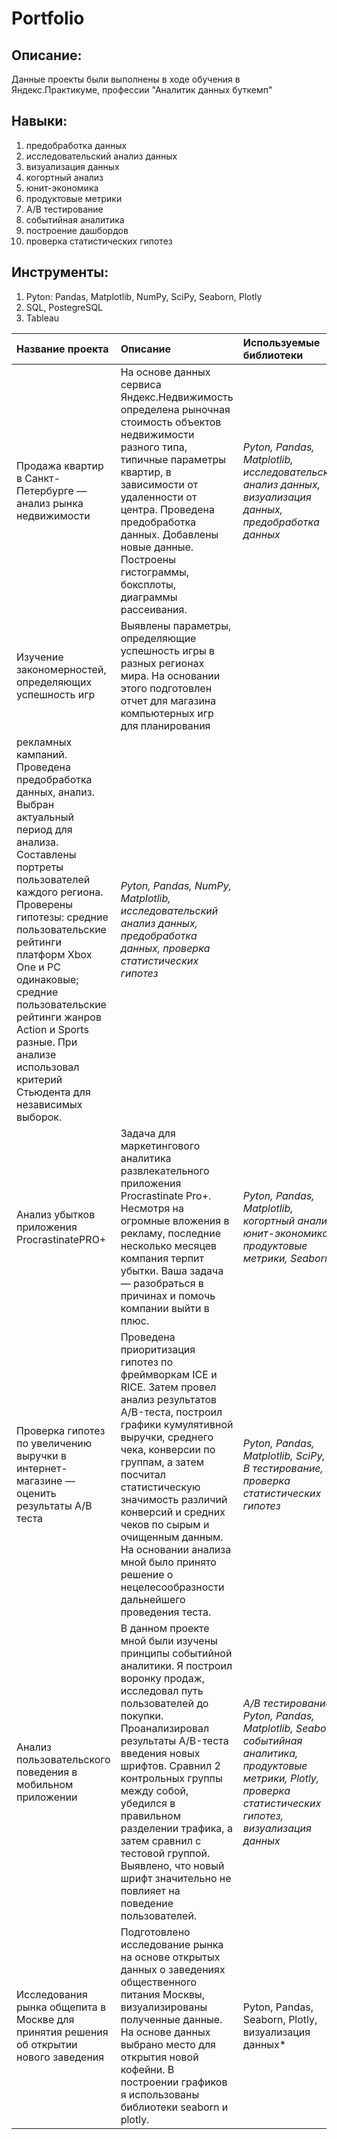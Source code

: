 # Portfolio

## Описание:

Данные проекты были выполнены в ходе обучения в Яндекс.Практикуме, профессии "Аналитик данных буткемп"

## Навыки:

1. предобработка данных  
2. исследовательский анализ данных  
3. визуализация данных  
4. когортный анализ  
5. юнит-экономика  
6. продуктовые метрики  
7. А/В тестирование  
8. событийная аналитика  
9. построение дашбордов
10. проверка статистических гипотез

## Инструменты:

1. Pyton: Pandas, Matplotlib, NumPy, SciPy, Seaborn, Plotly
2. SQL, PostegreSQL
3. Tableau

| Название проекта | Описание | Используемые библиотеки | 
| :---------------------- | :---------------------- | :---------------------- |
| Продажа квартир в Санкт-Петербурге — анализ рынка недвижимости | На основе данных сервиса Яндекс.Недвижимость определена рыночная стоимость объектов недвижимости разного типа, типичные параметры квартир, в зависимости от удаленности от центра. Проведена предобработка данных. Добавлены новые данные. Построены гистограммы, боксплоты, диаграммы рассеивания.| *Pyton, Pandas, Matplotlib, исследовательский анализ данных, визуализация данных, предобработка данных* |
| Изучение закономерностей, определяющих успешность игр | Выявлены параметры, определяющие успешность игры в разных регионах мира. На основании этого подготовлен отчет для магазина компьютерных игр для планирования
рекламных кампаний. Проведена предобработка данных, анализ. Выбран актуальный период для анализа. Составлены портреты пользователей каждого региона. Проверены гипотезы: средние пользовательские рейтинги платформ Xbox One и PC одинаковые; средние пользовательские рейтинги жанров Action и Sports разные. При анализе использовал критерий Стьюдента для независимых выборок.| *Pyton, Pandas, NumPy, Matplotlib, исследовательский анализ данных, предобработка данных, проверка статистических гипотез* |
| Анализ убытков приложения ProcrastinatePRO+ | Задача для маркетингового аналитика развлекательного приложения Procrastinate Pro+. Несмотря на огромные вложения в рекламу, последние несколько месяцев компания терпит убытки. Ваша задача — разобраться в причинах и помочь компании выйти в плюс.| *Pyton, Pandas, Matplotlib, когортный анализ, юнит-экономика, продуктовые метрики, Seaborn* |
| Проверка гипотез по увеличению выручки в интернет-магазине — оценить результаты A/B теста | Проведена приоритизация гипотез по фреймворкам ICE и RICE. Затем провел анализ результатов A/B-теста, построил графики кумулятивной выручки, среднего чека, конверсии по группам, а затем посчитал статистическую значимость различий конверсий и средних чеков по сырым и очищенным данным. На основании анализа мной было принято решение о нецелесообразности дальнейшего проведения теста.| *Pyton, Pandas, Matplotlib, SciPy,  А/В тестирование, проверка статистических гипотез* |
| Анализ пользовательского поведения в мобильном приложении | В данном проекте мной были изучены принципы событийной аналитики. Я построил воронку продаж, исследовал путь пользователей до покупки. Проанализировал результаты A/B-теста введения новых шрифтов. Сравнил 2 контрольных группы между собой, убедился в правильном разделении трафика, а затем сравнил с тестовой группой. Выявлено, что новый шрифт значительно не повлияет на поведение пользователей.| *А/В тестирование, Pyton, Pandas, Matplotlib, Seaborn, событийная аналитика, продуктовые метрики, Plotly, проверка статистических гипотез, визуализация данных* |
| Исследования рынка общепита в Москве для принятия решения об открытии нового заведения | Подготовлено исследование рынка на основе открытых данных о заведениях общественного питания Москвы, визуализированы полученные данные. На основе данных выбрано место для открытия новой кофейни. В построении графиков я использованы библиотеки seaborn и plotly. | Pyton, Pandas, Seaborn, Plotly, визуализация данных* |
